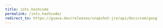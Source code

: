 ```yaml
---
title: ints.hashcode
permalink: /ints.hashcode/
redirect_to: https://guava.dev/releases/snapshot-jre/api/docs/com/google/common/primitives/Ints.html#hashCode-int-
---
```

